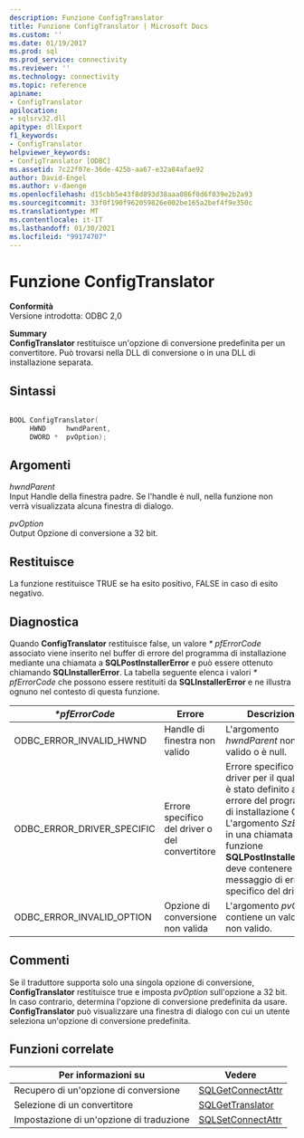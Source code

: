 ```yaml
---
description: Funzione ConfigTranslator
title: Funzione ConfigTranslator | Microsoft Docs
ms.custom: ''
ms.date: 01/19/2017
ms.prod: sql
ms.prod_service: connectivity
ms.reviewer: ''
ms.technology: connectivity
ms.topic: reference
apiname:
- ConfigTranslator
apilocation:
- sqlsrv32.dll
apitype: dllExport
f1_keywords:
- ConfigTranslator
helpviewer_keywords:
- ConfigTranslator [ODBC]
ms.assetid: 7c22f07e-36de-425b-aa67-e32a84afae92
author: David-Engel
ms.author: v-daenge
ms.openlocfilehash: d15cbb5e43f8d893d38aaa086f0d6f039e2b2a93
ms.sourcegitcommit: 33f0f190f962059826e002be165a2bef4f9e350c
ms.translationtype: MT
ms.contentlocale: it-IT
ms.lasthandoff: 01/30/2021
ms.locfileid: "99174707"
---
```

# <a name="configtranslator-function"></a>Funzione ConfigTranslator
**Conformità**  
 Versione introdotta: ODBC 2,0  
  
 **Summary**  
 **ConfigTranslator** restituisce un'opzione di conversione predefinita per un convertitore. Può trovarsi nella DLL di conversione o in una DLL di installazione separata.  
  
## <a name="syntax"></a>Sintassi  
  
```cpp  
  
BOOL ConfigTranslator(  
     HWND     hwndParent,  
     DWORD *  pvOption);  
```  
  
## <a name="arguments"></a>Argomenti  
 *hwndParent*  
 Input Handle della finestra padre. Se l'handle è null, nella funzione non verrà visualizzata alcuna finestra di dialogo.  
  
 *pvOption*  
 Output Opzione di conversione a 32 bit.  
  
## <a name="returns"></a>Restituisce  
 La funzione restituisce TRUE se ha esito positivo, FALSE in caso di esito negativo.  
  
## <a name="diagnostics"></a>Diagnostica  
 Quando **ConfigTranslator** restituisce false, un valore *\* pfErrorCode* associato viene inserito nel buffer di errore del programma di installazione mediante una chiamata a **SQLPostInstallerError** e può essere ottenuto chiamando **SQLInstallerError**. La tabella seguente elenca i valori *\* pfErrorCode* che possono essere restituiti da **SQLInstallerError** e ne illustra ognuno nel contesto di questa funzione.  
  
|*\*pfErrorCode*|Errore|Descrizione|  
|---------------------|-----------|-----------------|  
|ODBC_ERROR_INVALID_HWND|Handle di finestra non valido|L'argomento *hwndParent* non è valido o è null.|  
|ODBC_ERROR_DRIVER_SPECIFIC|Errore specifico del driver o del convertitore|Errore specifico del driver per il quale non è stato definito alcun errore del programma di installazione ODBC. L'argomento *SzError* in una chiamata alla funzione **SQLPostInstallerError** deve contenere il messaggio di errore specifico del driver.|  
|ODBC_ERROR_INVALID_OPTION|Opzione di conversione non valida|L'argomento *pvOption* contiene un valore non valido.|  
  
## <a name="comments"></a>Commenti  
 Se il traduttore supporta solo una singola opzione di conversione, **ConfigTranslator** restituisce true e imposta *pvOption* sull'opzione a 32 bit. In caso contrario, determina l'opzione di conversione predefinita da usare. **ConfigTranslator** può visualizzare una finestra di dialogo con cui un utente seleziona un'opzione di conversione predefinita.  
  
## <a name="related-functions"></a>Funzioni correlate  
  
|Per informazioni su|Vedere|  
|---------------------------|---------|  
|Recupero di un'opzione di conversione|[SQLGetConnectAttr](../../../odbc/reference/syntax/sqlgetconnectattr-function.md)|  
|Selezione di un convertitore|[SQLGetTranslator](../../../odbc/reference/syntax/sqlgettranslator-function.md)|  
|Impostazione di un'opzione di traduzione|[SQLSetConnectAttr](../../../odbc/reference/syntax/sqlsetconnectattr-function.md)|
